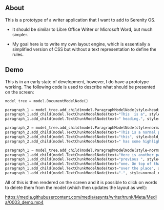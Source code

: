 ## About

This is a prototype of a writer application that I want to add to Serenity OS.

-   It should be similar to Libre Office Writer or Microsoft Word, but much simpler.

-   My goal here is to write my own layout engine, which is essentially a simplified version of CSS
    but without a text representation to define the rules.

## Demo

This is in an early state of development, however, I do have a prototype working.
The following code is used to describe what should be presented on the screen:

```python
model_tree = model.DocumentModelNode()

paragraph_1 = model_tree.add_child(model.ParagraphModelNode(style=heading_paragraph_style))
paragraph_1.add_child(model.TextChunkModelNode(text="This  is a", style=normal_heading_text_chunk_style))
paragraph_1.add_child(model.TextChunkModelNode(text=" heading.", style=normal_heading_text_chunk_style))

paragraph_2 = model_tree.add_child(model.ParagraphModelNode(style=normal_paragraph_style))
paragraph_2.add_child(model.TextChunkModelNode(text="This is a normal paragraph, but ", style=normal_normal_text_chunk_style))
paragraph_2.add_child(model.TextChunkModelNode(text="this", style=bold_normal_text_chunk_style))
paragraph_2.add_child(model.TextChunkModelNode(text=" has some highlight applied to it.", style=normal_normal_text_chunk_style))

paragraph_1 = model_tree.add_child(model.ParagraphModelNode(style=normal_paragraph_style))
paragraph_1.add_child(model.TextChunkModelNode(text="Here is another paragraph which is much longer than the ", style=normal_normal_text_chunk_style))
paragraph_1.add_child(model.TextChunkModelNode(text="previous ", style=bold_normal_text_chunk_style))
paragraph_1.add_child(model.TextChunkModelNode(text="one. On top of that, the formatting is all ", style=normal_normal_text_chunk_style))
paragraph_1.add_child(model.TextChunkModelNode(text="over the place", style=bold_normal_text_chunk_style))
paragraph_1.add_child(model.TextChunkModelNode(text=".", style=normal_normal_text_chunk_style))
```

All of this is then rendered on the screen and it is possible to click on words to delete them from the model (which then updates the layout as well):

https://media.githubusercontent.com/media/asynts/writer/trunk/Meta/Media/0003_demo.mp4
